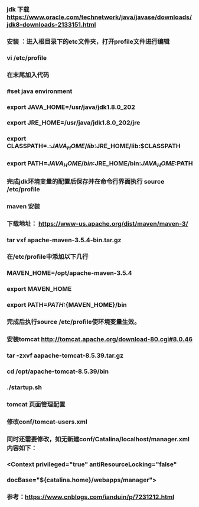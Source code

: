 ###  jdk 下载  https://www.oracle.com/technetwork/java/javase/downloads/jdk8-downloads-2133151.html
###  
###  安装 ：进入根目录下的etc文件夹，打开profile文件进行编辑  
###  vi /etc/profile
###  在末尾加入代码
###  #set java environment
###  export JAVA_HOME=/usr/java/jdk1.8.0_202
###  export JRE_HOME=/usr/java/jdk1.8.0_202/jre
###  export CLASSPATH=.:$JAVA_HOME/lib:$JRE_HOME/lib:$CLASSPATH
###  export PATH=$JAVA_HOME/bin:$JRE_HOME/bin:$JAVA_HOME:$PATH
###  
###  完成jdk环境变量的配置后保存并在命令行界面执行  source /etc/profile
###  
###  maven 安装 
###  下载地址： https://www-us.apache.org/dist/maven/maven-3/
###  tar vxf apache-maven-3.5.4-bin.tar.gz
###  
###  在/etc/profile中添加以下几行
###  
###  MAVEN_HOME=/opt/apache-maven-3.5.4
###  export MAVEN_HOME
###  export PATH=${PATH}:${MAVEN_HOME}/bin
###  
###  完成后执行source /etc/profile使环境变量生效。
###  
###  安装tomcat  http://tomcat.apache.org/download-80.cgi#8.0.46
###  tar -zxvf aapache-tomcat-8.5.39.tar.gz
###  cd  /opt/apache-tomcat-8.5.39/bin
###  ./startup.sh
###  
###  
###  tomcat 页面管理配置
###  
###  修改conf/tomcat-users.xml
###  
###  <role rolename="manager"/>
###  
###  <role rolename="manager-gui"/>
###  <role rolename="admin"/>
###  
###  <user username="tomcat" password="tomcat" roles="admin,manager,manager-gui"/>
###  
###  同时还需要修改，如无新建conf/Catalina/localhost/manager.xml 内容如下：
###  
###  <Context privileged="true" antiResourceLocking="false"
###           docBase="${catalina.home}/webapps/manager">
###     <Valve className="org.apache.catalina.valves.RemoteAddrValve" allow="^.*$" />
###  </Context>
###  参考：https://www.cnblogs.com/ianduin/p/7231212.html
